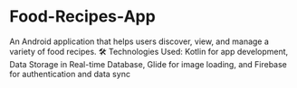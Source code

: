 # Food-Recipes-App
An Android application that helps users discover, view, and manage a variety of food recipes. 
🛠️ Technologies Used:
Kotlin for app development,
Data Storage in Real-time Database,
Glide for image loading, and
Firebase for authentication and data sync
